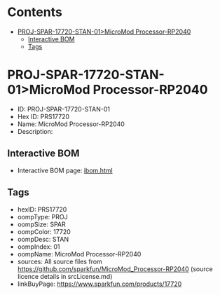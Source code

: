 



Contents
========

* [PROJ-SPAR-17720-STAN-01>MicroMod Processor-RP2040](#proj-spar-17720-stan-01micromod-processor-rp2040)
	* [Interactive BOM](#interactive-bom)
	* [Tags](#tags)

# PROJ-SPAR-17720-STAN-01>MicroMod Processor-RP2040

- ID: PROJ-SPAR-17720-STAN-01
- Hex ID: PRS17720
- Name: MicroMod Processor-RP2040
- Description: 

## Interactive BOM

- Interactive BOM page: [ibom.html](kicad/bom/ibom.html)

## Tags

- hexID: PRS17720
- oompType: PROJ
- oompSize: SPAR
- oompColor: 17720
- oompDesc: STAN
- oompIndex: 01
- oompName: MicroMod Processor-RP2040
- sources: All source files from https://github.com/sparkfun/MicroMod_Processor-RP2040 (source licence details in srcLicense.md)
- linkBuyPage: https://www.sparkfun.com/products/17720
